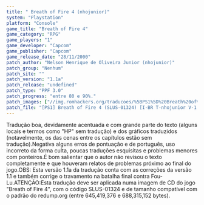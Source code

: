 ```yaml
---
title: " Breath of Fire 4 (nhojunior)"
system: "Playstation"
platform: "Console"
game_title: "Breath of Fire 4"
game_category: "RPG"
game_players: "1"
game_developer: "Capcom"
game_publisher: "Capcom"
game_release_date: "28/11/2000"
patch_author: "Nelson Henrique de Oliveira Junior (nhojunior)"
patch_group: "Nenhum"
patch_site: ""
patch_version: "1.1a"
patch_release: "undefined"
patch_type: "PPF 3.0"
patch_progress: "entre 80 e 90%."
patch_images: ["//img.romhackers.org/traducoes/%5BPS1%5D%20Breath%20of%20Fire%204%20-%20nhojunior%20-%201.png","//img.romhackers.org/traducoes/%5BPS1%5D%20Breath%20of%20Fire%204%20-%20nhojunior%20-%202.png","//img.romhackers.org/traducoes/%5BPS1%5D%20Breath%20of%20Fire%204%20-%20nhojunior%20-%203.png"]
patch_file: "[PS1] Breath of Fire 4 (SLUS-01324) [I-BR T-nhojunior V-1.1a P-90% A-2013].rar"
---
```

Tradução boa, devidamente acentuada e com grande parte do texto (alguns locais e termos como "HP" sem tradução) e dos gráficos traduzidos (notavelmente, os das cenas entre os capítulos estão sem tradução).Negativa alguns erros de pontuação e de português, uso incorreto da forma culta, poucas traduções esquisitas e problemas menores com ponteiros.É bom salientar que o autor não revisou o texto completamente e que houveram relatos de problemas próximo ao final do jogo.OBS: Esta versão 1.1a da tradução conta com as correções da versão 1.1 e também corrige o travamento na batalha final contra Fou-Lu.ATENÇÃO:Esta tradução deve ser aplicada numa imagem de CD do jogo "Breath of Fire 4", com o código SLUS-01324 e de tamanho compatível com o padrão do redump.org (entre 645,419,376 e 688,315,152 bytes).